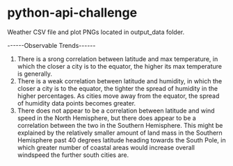 # python-api-challenge

Weather CSV file and plot PNGs located in output_data folder.

------Observable Trends------
1. There is a srong correlation between latitude and max temperature, in which the closer a city is to the equator, the higher its max temperature is generally.
2. There is a weak correlation between latitude and humidity, in which the closer a city is to the equator, the tighter the spread of humidity in the higher percentages. As cities move away from the equator, the spread of humidity data points becomes greater.
3. There does not appear to be a correlation between latitude and wind speed in the North Hemisphere, but there does appear to be a correlation between the two in the Southern Hemisphere. This might be explained by the relatively smaller amount of land mass in the Southern Hemisphere past 40 degrees latitude heading towards the South Pole, in which greater number of coastal areas would increase overall windspeed the further south cities are.
